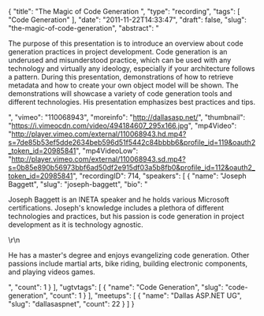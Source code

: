 {
  "title": "The Magic of Code Generation ",
  "type": "recording",
  "tags": [
    "Code Generation"
  ],
  "date": "2011-11-22T14:33:47",
  "draft": false,
  "slug": "the-magic-of-code-generation",
  "abstract": "<p>The purpose of this presentation is to introduce an overview about code generation practices in project development. Code generation is an underused and misunderstood practice, which can be used with any technology and virtually any ideology, especially if your architecture follows a pattern. During this presentation, demonstrations of how to retrieve metadata and how to create your own object model will be shown. The demonstrations will showcase a variety of code generation tools and different technologies. His presentation emphasizes best practices and tips.</p>",
  "vimeo": "110068943",
  "moreinfo": "http://dallasasp.net/",
  "thumbnail": "https://i.vimeocdn.com/video/494184607_295x166.jpg",
  "mp4Video": "http://player.vimeo.com/external/110068943.hd.mp4?s=7de85b53ef5dde2634beb596d51f5442c84bbbb6&profile_id=119&oauth2_token_id=20985841",
  "mp4VideoLow": "http://player.vimeo.com/external/110068943.sd.mp4?s=0b85e890b56973bbf6ad50df2e915df03a5b8fb0&profile_id=112&oauth2_token_id=20985841",
  "recordingID": 714,
  "speakers": [
    {
      "name": "Joseph Baggett",
      "slug": "joseph-baggett",
      "bio": "<p>Joseph Baggett is an INETA speaker and he holds various Microsoft certifications. Joseph's knowledge includes a plethora of different technologies and practices, but his passion is code generation in project development as it is technology agnostic.</p>\r\n<p>He has a master's degree and enjoys evangelizing code generation. Other passions include martial arts, bike riding, building electronic components, and playing videos games.</p>",
      "count": 1
    }
  ],
  "ugtvtags": [
    {
      "name": "Code Generation",
      "slug": "code-generation",
      "count": 1
    }
  ],
  "meetups": [
    {
      "name": "Dallas ASP.NET UG",
      "slug": "dallasaspnet",
      "count": 22
    }
  ]
}